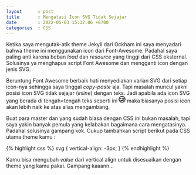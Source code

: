 ```yaml
---
layout      : post
title       : Mengatasi Icon SVG Tidak Sejajar
date        : 2022-05-03 15:32:06 +0700
categories  : CSS
---
```

Ketika saya mengutak-atik theme Jekyll dari Ockham ini saya menyadari bahwa theme ini menggunakan icon dari Font-Awesome. Padahal saya paling anti karena beban *load* dan *resource* yang tinggi dari CSS eksternal. Solusinya ya menghapus script Font Awesome dan mengganti icon dengan jenis SVG.

Beruntung Font Awesome berbaik hati menyediakan varian SVG dari setiap icon-nya sehingga saya tinggal *copy-paste* aja. Tapi masalah muncul yakni posisi icon SVG tidak sejajar (*inline*) dengan teks. Jadi apabila ada icon SVG yang berada di tengah=tengah teks seperti ini <svg xmlns="http://www.w3.org/2000/svg" viewBox="0 0 512 512" width="18px" height="18px" fill="var(--body-color)"><path d="M159.6 220C148.1 220 139.7 223.8 134.2 229.7C126.7 237.7 114 238.1 105.9 230.6C97.89 223 97.48 210.4 105 202.3C119.6 186.8 140.3 180 159.6 180C178.1 180 199.7 186.8 214.2 202.3C221.8 210.4 221.4 223 213.3 230.6C205.2 238.1 192.6 237.7 185 229.7C179.6 223.8 170.3 220 159.6 220zM312.4 208C312.4 194.7 323.1 184 336.4 184C349.6 184 360.4 194.7 360.4 208C360.4 221.3 349.6 232 336.4 232C323.1 232 312.4 221.3 312.4 208zM256 208C256 163.8 291.8 128 336 128C380.2 128 416 163.8 416 208C416 252.2 380.2 288 336 288C291.8 288 256 252.2 256 208zM336 256C362.5 256 384 234.5 384 208C384 181.5 362.5 160 336 160C309.5 160 288 181.5 288 208C288 234.5 309.5 256 336 256zM0 256C0 114.6 114.6 0 256 0C397.4 0 512 114.6 512 256C512 397.4 397.4 512 256 512C114.6 512 0 397.4 0 256zM348.3 442.4C416.9 408.4 464 337.7 464 256C464 141.1 370.9 48 256 48C141.1 48 48 141.1 48 256C48 337.7 95.13 408.4 163.7 442.4C161.3 434 160 425.2 160 416V363.6C151.1 355.6 143.3 346.5 136.9 336.5C126.5 320.4 143.7 303.1 162.3 308.4C191.3 315.1 222.8 318.8 255.9 318.8C289 318.8 320.6 315.1 349.5 308.4C368.2 303.1 385.4 320.4 374.1 336.5C368.6 346.4 360.8 355.5 352 363.5V416C352 425.2 350.7 434 348.3 442.4H348.3zM320 416V378.6C320 363.9 308.1 352 293.4 352H291.4C280.1 352 270.3 359.9 267.8 370.9C264.1 383.5 247 383.5 244.2 370.9C241.7 359.9 231.9 352 220.6 352H218.6C203.9 352 192 363.9 192 378.6V416C192 451.3 220.7 480 256 480C291.3 480 320 451.3 320 416z"/></svg> maka biasanya posisi icon akan lebih naik ke atas alias mengambang.

Buat para master dan yang sudah biasa dengan CSS ini bukan masalah, tapi saya yakin banyak pemula yang kelabakan bagaimana cara mengatasinya. Padahal solusinya gampang kok. Cukup tambahkan script berikut pada CSS utama theme kamu :

{% highlight css %}
svg {
    vertical-align: -3px;
}
{% endhighlight %}

Kamu bisa mengubah *value* dari vertical align untuk disesuaikan dengan theme yang kamu pakai. Gampang kaaann...
